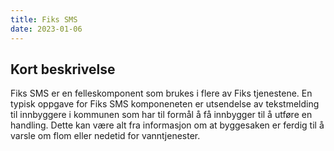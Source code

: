 ```yaml
---
title: Fiks SMS  
date: 2023-01-06
---
```


## Kort beskrivelse
Fiks SMS er en felleskomponent som brukes i flere av Fiks tjenestene. En typisk oppgave for Fiks SMS komponeneten er utsendelse av tekstmelding til innbyggere i kommunen som har til formål å få innbygger til å utføre en handling. Dette kan være alt fra informasjon om at byggesaken er ferdig til å varsle om flom eller nedetid for vanntjenester.

